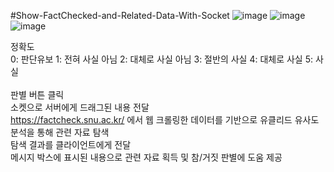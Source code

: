 #Show-FactChecked-and-Related-Data-With-Socket
![image](https://user-images.githubusercontent.com/45021330/108589217-c1e67680-73a0-11eb-9c7c-d5e3cffd4811.png)
![image](https://user-images.githubusercontent.com/45021330/108589270-feb26d80-73a0-11eb-931b-996e350c85bd.png)
![image](https://user-images.githubusercontent.com/45021330/108589172-7fbd3500-73a0-11eb-99ef-3c1c74173b91.png)


정확도\
0: 판단유보   1: 전혀 사실 아님   2: 대체로 사실 아님  3: 절반의 사실   4: 대체로 사실 5: 사실
\
\
판별 버튼 클릭\
소켓으로 서버에게 드래그된 내용 전달\
https://factcheck.snu.ac.kr/ 에서 웹 크롤링한 데이터를 기반으로 유클리드 유사도 분석을 통해 관련 자료 탐색\
탐색 결과를 클라이언트에게 전달\
메시지 박스에 표시된 내용으로 관련 자료 획득 및 참/거짓 판별에 도움 제공
